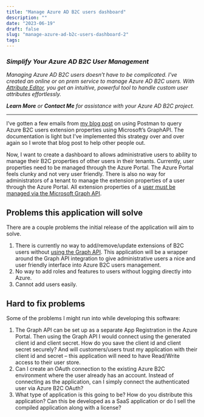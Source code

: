 ```yaml
---
title: "Manage Azure AD B2C users dashboard"
description: ""
date: "2023-06-19"
draft: false
slug: "manage-azure-ad-b2c-users-dashboard-2"
tags:
---
```


<div>
  <h3><em>Simplify Your Azure AD B2C User Management</em></h3>
  <p><em>Managing Azure AD B2C users doesn’t have to be complicated. I've created an online or on prem service to manage Azure AD B2C users. With 
    <a href="https://attributeeditor.com" rel="noreferrer"><em>Attribute Editor</em></a>, you get an intuitive, powerful tool to handle custom user attributes effortlessly.</em></p>
  <p><em><a href="https://attributeeditor.com" rel="noreferrer" style="font-weight: bold; text-decoration: none; ">Learn More</a> 
    or <a href="/contact" rel="noreferrer" style="font-weight: bold; text-decoration: none; ">Contact Me</a> 
    for assistance with your Azure AD B2C project.</em></p>
</div>
<hr />

<!--kg-card-begin: html-->
<p>I&#8217;ve gotten a few emails from <a href="http://clintmcmahon.com/add-role-claims-to-an-azure-b2c-user-flow-access-token">my blog post</a> on using Postman to query Azure B2C users extension properties using Microsoft&#8217;s GraphAPI. The documentation is light but I&#8217;ve implemented this strategy over and over again so I wrote that blog post to help other people out. </p>
<p>Now, I want to create a dashboard to allows administrative users to ability to manage their B2C properties of other users in their tenants. Currently, user properties need to be managed through the Azure Portal. The Azure Portal feels clunky and not very user friendly. There is also no way for administrators of a tenant to manage the extension properties of a user through the Azure Portal. All extension properties of a <a href="http://clintmcmahon.com/add-role-claims-to-an-azure-b2c-user-flow-access-token/">user must be managed via the Microsoft Graph API</a>.</p>
<h2 id="problems-this-application-will-solve">Problems this application will solve</h2>
<p>There are a couple problems the initial release of the application will aim to solve.</p>
<ol>
<li>There is currently no way to add/remove/update extensions of B2C users without <a href="http://clintmcmahon.com/how-to-use-graph-api-to-query-azure-ad-b2c-users-using-postman/">using the Graph API</a>. This application will be a wrapper around the Graph API integration to give administrative users a nice and user friendly interface into Azure B2C users management.</li>
<li>No way to add roles and features to users without logging directly into Azure. </li>
<li>Cannot add users easily. </li>
</ol>
<h2 id="hard-to-fix-problems">Hard to fix problems</h2>
<p>Some of the problems I might run into while developing this software:</p>
<ol>
<li>The Graph API can be set up as a separate App Registration in the Azure Portal. Then using the Graph API I would connect using the generated client id and client secret. How do you save the client id and client secret securely? And will customers/users trust my application with their client id and secret &#8211; this application will need to have Read/Write access to their user store.</li>
<li>Can I create an OAuth connection to the existing Azure B2C environment where the user already has an account. Instead of connecting as the application, can I simply connect the authenticated user via Azure B2C OAuth?</li>
<li>What type of application is this going to be? How do you distribute this application? Can this be developed as a SaaS application or do I sell the compiled application along with a license?</li>
</ol>

<!--kg-card-end: html-->
